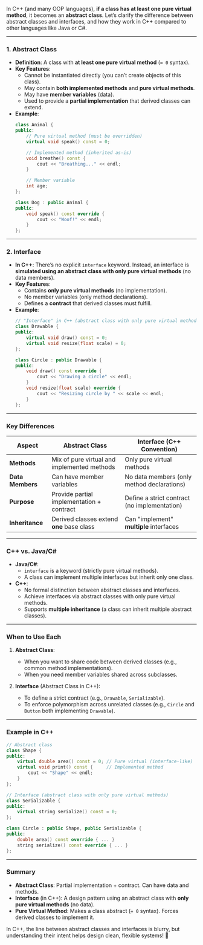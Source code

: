 In C++ (and many OOP languages), **if a class has at least one pure virtual method**, it becomes an **abstract class**. Let’s clarify the difference between abstract classes and interfaces, and how they work in C++ compared to other languages like Java or C#.

---

### **1. Abstract Class**
- **Definition**: A class with **at least one pure virtual method** (`= 0` syntax).
- **Key Features**:
  - Cannot be instantiated directly (you can’t create objects of this class).
  - May contain **both implemented methods** and **pure virtual methods**.
  - May have **member variables** (data).
  - Used to provide a **partial implementation** that derived classes can extend.
- **Example**:
  ```cpp
  class Animal {
  public:
      // Pure virtual method (must be overridden)
      virtual void speak() const = 0;

      // Implemented method (inherited as-is)
      void breathe() const {
          cout << "Breathing..." << endl;
      }

      // Member variable
      int age;
  };

  class Dog : public Animal {
  public:
      void speak() const override {
          cout << "Woof!" << endl;
      }
  };
  ```

---

### **2. Interface**  
- **In C++**: There’s no explicit `interface` keyword. Instead, an interface is **simulated using an abstract class with only pure virtual methods** (no data members).
- **Key Features**:
  - Contains **only pure virtual methods** (no implementation).
  - No member variables (only method declarations).
  - Defines a **contract** that derived classes must fulfill.
- **Example**:
  ```cpp
  // "Interface" in C++ (abstract class with only pure virtual methods)
  class Drawable {
  public:
      virtual void draw() const = 0;
      virtual void resize(float scale) = 0;
  };

  class Circle : public Drawable {
  public:
      void draw() const override {
          cout << "Drawing a circle" << endl;
      }
      void resize(float scale) override {
          cout << "Resizing circle by " << scale << endl;
      }
  };
  ```

---

### **Key Differences**  
| **Aspect**              | **Abstract Class**                          | **Interface** (C++ Convention)               |
|-------------------------|---------------------------------------------|-----------------------------------------------|
| **Methods**             | Mix of pure virtual and implemented methods | Only pure virtual methods                     |
| **Data Members**        | Can have member variables                   | No data members (only method declarations)    |
| **Purpose**             | Provide partial implementation + contract   | Define a strict contract (no implementation)  |
| **Inheritance**         | Derived classes extend **one** base class   | Can "implement" **multiple** interfaces       |

---

### **C++ vs. Java/C#**
- **Java/C#**:
  - `interface` is a keyword (strictly pure virtual methods).
  - A class can implement multiple interfaces but inherit only one class.
- **C++**:
  - No formal distinction between abstract classes and interfaces.
  - Achieve interfaces via abstract classes with only pure virtual methods.
  - Supports **multiple inheritance** (a class can inherit multiple abstract classes).

---

### **When to Use Each**  
1. **Abstract Class**:
   - When you want to share code between derived classes (e.g., common method implementations).
   - When you need member variables shared across subclasses.

2. **Interface** (Abstract Class in C++):
   - To define a strict contract (e.g., `Drawable`, `Serializable`).
   - To enforce polymorphism across unrelated classes (e.g., `Circle` and `Button` both implementing `Drawable`).

---

### **Example in C++**  
```cpp
// Abstract class
class Shape {
public:
    virtual double area() const = 0; // Pure virtual (interface-like)
    virtual void print() const {     // Implemented method
        cout << "Shape" << endl;
    }
};

// Interface (abstract class with only pure virtual methods)
class Serializable {
public:
    virtual string serialize() const = 0;
};

class Circle : public Shape, public Serializable {
public:
    double area() const override { ... }
    string serialize() const override { ... }
};
```

---

### **Summary**  
- **Abstract Class**: Partial implementation + contract. Can have data and methods.
- **Interface** (in C++): A design pattern using an abstract class with **only pure virtual methods** (no data).
- **Pure Virtual Method**: Makes a class abstract (`= 0` syntax). Forces derived classes to implement it.

In C++, the line between abstract classes and interfaces is blurry, but understanding their intent helps design clean, flexible systems! 🚀